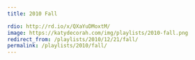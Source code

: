 ```yaml
---
title: 2010 Fall

rdio: http://rd.io/x/QXaYuDMoxtM/
image: https://katydecorah.com/img/playlists/2010-fall.png
redirect_from: /playlists/2010/12/21/fall/
permalink: /playlists/2010/fall/
---
```

